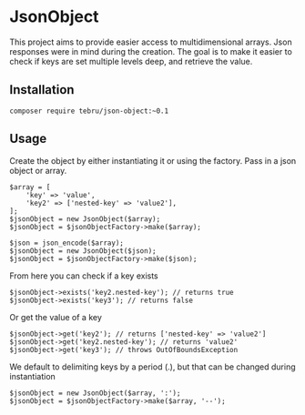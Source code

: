 # JsonObject
This project aims to provide easier access to multidimensional arrays.  Json responses were in mind during the creation.  The goal is to make it easier to check if keys are set multiple levels deep, and retrieve the value.

## Installation

```
composer require tebru/json-object:~0.1
```

## Usage
Create the object by either instantiating it or using the factory.  Pass in a json object or array.

```
$array = [
    'key' => 'value',
    'key2' => ['nested-key' => 'value2'],
];
$jsonObject = new JsonObject($array);
$jsonObject = $jsonObjectFactory->make($array);

$json = json_encode($array);
$jsonObject = new JsonObject($json);
$jsonObject = $jsonObjectFactory->make($json);
```

From here you can check if a key exists

```
$jsonObject->exists('key2.nested-key'); // returns true
$jsonObject->exists('key3'); // returns false
```

Or get the value of a key

```
$jsonObject->get('key2'); // returns ['nested-key' => 'value2']
$jsonObject->get('key2.nested-key'); // returns 'value2'
$jsonObject->get('key3'); // throws OutOfBoundsException
```

We default to delimiting keys by a period (.), but that can be changed during instantiation

```
$jsonObject = new JsonObject($array, ':');
$jsonObject = $jsonObjectFactory->make($array, '--');
```
